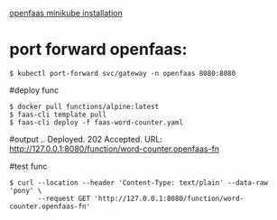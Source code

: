 [openfaas minikube installation](
    https://github.com/avielb/advanced-devops/blob/master/serverless/openfaas/installation.txt
)
# port forward openfaas:
```
$ kubectl port-forward svc/gateway -n openfaas 8080:8080
```

#deploy func
```
$ docker pull functions/alpine:latest
$ faas-cli template pull
$ faas-cli deploy -f faas-word-counter.yaml
```

#output
    ..
    Deployed. 202 Accepted.
    URL: http://127.0.0.1:8080/function/word-counter.openfaas-fn

#test func
```
$ curl --location --header 'Content-Type: text/plain' --data-raw 'pony' \
       --request GET 'http://127.0.0.1:8080/function/word-counter.openfaas-fn' 
```


